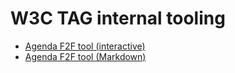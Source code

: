# W3C TAG internal tooling

- [Agenda F2F tool (interactive)](https://w3ctag.github.io/tools/f2f-agenda/)
- [Agenda F2F tool (Markdown)](https://w3ctag.github.io/tools/md/f2f-agenda/)
